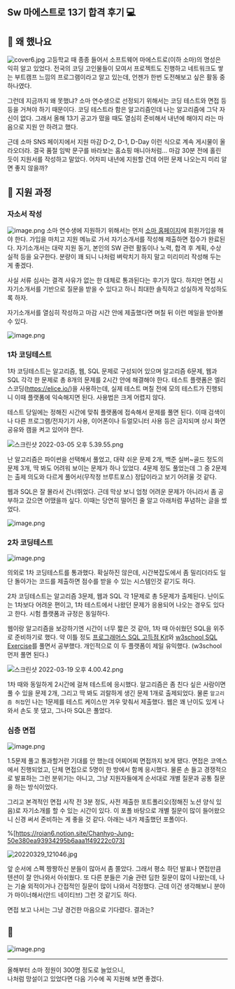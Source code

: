 ## Sw 마에스트로 13기 합격 후기 💻

## 👀 왜 했나요

![cover6.jpg](https://cdn.hashnode.com/res/hashnode/image/upload/v1646464268807/rc2t1ecyO.jpg)
고등학교 때 종종 들어서 소프트웨어 마에스트로(이하 소마)의 명성은 익히 알고 있었다. 전국의 코딩 고인물들이 모여서 프로젝트도 진행하고 네트워크도 쌓는 부트캠프 느낌의 프로그램이라고 알고 있는데, 언젠가 한번 도전해보고 싶은 활동 중 하나였다.

그런데 지금까지 왜 못했냐? 소마 연수생으로 선정되기 위해서는 코딩 테스트와 면접 등등을 거쳐야 하기 때문이다. 코딩 테스트라 함은 알고리즘인데 나는 알고리즘에 그닥 자신이 없다. 그래서 올해 13기 공고가 떴을 때도 열심히 준비해서 내년에 해야지 라는 마음으로 지원 안 하려고 했다.

근데 소마 SNS 페이지에서 지원 마감 D-2, D-1, D-Day 이런 식으로 계속 게시물이 올라오더라. 결국 품절 임박 문구를 바라보는 홈쇼핑 매니아처럼... 마감 30분 전에 홀린 듯이 지원서를 작성하고 말았다. 어차피 내년에 지원할 건데 어떤 문제 나오는지 미리 알면 좋지 않을까?

## 🚌 지원 과정
### 자소서 작성

![image.png](https://cdn.hashnode.com/res/hashnode/image/upload/v1646630359638/JMSrqEUDv.png)
소마 연수생에 지원하기 위해서는 먼저 [소마 홈페이지](https://www.swmaestro.org/)에 회원가입을 해야 한다. 가입을 마치고 지원 메뉴로 가서 자기소개서를 작성해 제출하면 접수가 완료된다. 자기소개서는 대략 지원 동기, 본인의 SW 관련 활동이나 노력, 합격 후 계획, 수상 실적 등을 요구한다. 분량이 꽤 되니 나처럼 벼락치기 하지 말고 미리미리 작성해 두는 게 좋겠다.

사실 서류 심사는 결격 사유가 없는 한 대체로 통과된다는 후기가 많다. 하지만 면접 시 자기소개서를 기반으로 질문을 받을 수 있다고 하니 최대한 솔직하고 성실하게 작성하도록 하자.

자기소개서를 열심히 작성하고 마감 시간 안에 제출했다면 며칠 뒤 이런 메일을 받아볼 수 있다.

![image.png](https://cdn.hashnode.com/res/hashnode/image/upload/v1646630515250/Lz63Tyh1W.png)

### 1차 코딩테스트
1차 코딩테스트는 알고리즘, 웹, SQL 문제로 구성되어 있으며 알고리즘 6문제, 웹과 SQL 각각 한 문제로 총 8개의 문제를 2시간 안에 해결해야 한다. 테스트 플랫폼은 엘리스코딩(https://elice.io/)을 사용하는데, 실제 테스트 며칠 전에 모의 테스트가 진행되니 이때 플랫폼에 익숙해지면 된다. 사용법은 크게 어렵지 않다.

테스트 당일에는 정해진 시간에 맞춰 플랫폼에 접속해서 문제를 풀면 된다. 이때 검색이나 다른 프로그램/전자기기 사용, 이어폰이나 듀얼모니터 사용 등은 금지되며 상시 화면 공유와 캠을 켜고 있어야 한다. 

![스크린샷 2022-03-05 오후 5.39.55.png](https://cdn.hashnode.com/res/hashnode/image/upload/v1646737120134/FpYy8OLiH.png)

난 알고리즘은 파이썬을 선택해서 풀었고, 대략 쉬운 문제 2개, 백준 실버~골드 정도의 문제 3개, 딱 봐도 어려워 보이는 문제가 하나 있었다. 4문제 정도 풀었는데 그 중 2문제는 출제 의도와 다르게 풀어서(무작정 브루트포스) 정답이라고 보기 어려울 것 같다.

웹과 SQL은 잘 몰라서 건너뛰었다. 근데 막상 보니 엄청 어려운 문제가 아니라서 좀 공부하고 갔으면 어땠을까 싶다. 이때는 당연히 떨어진 줄 알고 아래처럼 푸념하는 글을 썼었다.

![image.png](https://cdn.hashnode.com/res/hashnode/image/upload/v1649947369671/z29_EM5MJ.png)

### 2차 코딩테스트

![image.png](https://cdn.hashnode.com/res/hashnode/image/upload/v1649947811526/XxnpyGFD8.png)

의외로 1차 코딩테스트를 통과했다. 확실하진 않은데, 시간복잡도에서 좀 밀리더라도 일단 돌아가는 코드를 제출하면 점수를 받을 수 있는 시스템인것 같기도 하다. 

2차 코딩테스트는 알고리즘 3문제, 웹과 SQL 각 1문제로 총 5문제가 출제된다. 난이도는 1차보다 어려운 편이고, 1차 테스트에서 나왔던 문제가 응용되어 나오는 경우도 있다고 한다. 시험 플랫폼과 규정은 동일하다.

웹이랑 알고리즘을 보강하기엔 시간이 너무 짧은 것 같아, 1차 때 아쉬웠던 SQL을 위주로 준비하기로 했다. 약 이틀 정도 [프로그래머스 SQL 고득점 Kit](https://programmers.co.kr/learn/challenges?tab=sql_practice_kit)와 [w3school SQL Exercise](https://www.w3schools.com/sql/exercise.asp)를 풀면서 공부했다. 개인적으로 이 두 플랫폼이 제일 유익했다. (w3school 먼저 풀면 된다.)

![스크린샷 2022-03-19 오후 4.00.42.png](https://cdn.hashnode.com/res/hashnode/image/upload/v1649953259957/CTCx-COf5.png)

1차 때와 동일하게 2시간에 걸쳐 테스트에 응시했다. 알고리즘은 좀 친다 싶은 사람이면 풀 수 있을 문제 2개, 그리고 딱 봐도 괴랄하게 생긴 문제 1개로 출제되었다. 물론 ```알고리즘 허접```인 나는 1문제를 테스트 케이스만 겨우 맞춰서 제출했다. 웹은 꽤 난이도 있게 나와서 손도 못 댔고, 그나마 SQL은 풀었다.

### 심층 면접
![image.png](https://cdn.hashnode.com/res/hashnode/image/upload/v1649947742161/WKVeJuTDz.png)

1.5문제 풀고 통과할거란 기대를 안 했는데 어찌어찌 면접까지 보게 됐다. 면접은 코엑스에서 진행되었고, 단체 면접으로 5명이 한 방에서 함께 응시했다. 물론 손 들고 경쟁적으로 발표하는 그런 분위기는 아니고, 그냥 지원자들에게 순서대로 개별 질문과 공통 질문을 하는 방식이었다.

그리고 본격적인 면접 시작 전 3분 정도, 사전 제출한 포트폴리오(정해진 노션 양식 있음)로 자기소개를 할 수 있는 시간이 있다. 이 포폴 바탕으로 개별 질문이 많이 들어왔으니 신경 써서 준비하는 게 좋을 것 같다. 아래는 내가 제출했던 포폴이다.

%[https://roian6.notion.site/Chanhyo-Jung-50e380ea93934295b6aaa1f49222c073]

![20220329_121046.jpg](https://cdn.hashnode.com/res/hashnode/image/upload/v1649952371643/ToX1sX9XD.jpg)

앞 순서에 스펙 짱짱하신 분들이 많아서 좀 쫄았다. 그래서 평소 하던 발표나 면접만큼 텐션이 잘 안나와서 아쉬웠다. 또 다른 분들은 기술 관련 딥한 질문이 많이 나왔는데, 나는 기술 외적이거나 간접적인 질문이 많이 나와서 걱정했다. 근데 이건 생각해보니 분야가 마이너해서(안드 네이티브) 그런 것 같기도 하다. 

면접 보고 나서는 그냥 경건한 마음으로 기다렸다. 결과는?

## 🎉

![image.png](https://cdn.hashnode.com/res/hashnode/image/upload/v1649952452726/JYk9aM7LT.png)

---

올해부터 소마 정원이 300명 정도로 늘었으니,  
나처럼 망설이고 있었다면 다음 기수에 꼭 지원해 보면 좋겠다. 